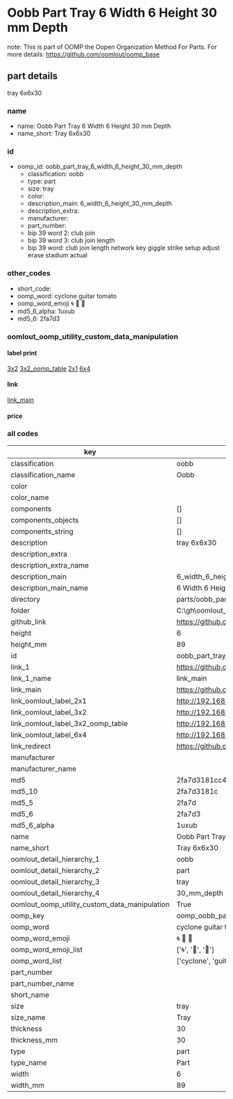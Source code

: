 # Oobb Part Tray 6 Width 6 Height 30 mm Depth  

note: This is part of OOMP the Oopen Organization Method For Parts. For more details: https://github.com/oomlout/oomp_base

##  part details
  



tray 6x6x30



### name
* name: Oobb Part Tray 6 Width 6 Height 30 mm Depth
* name_short: Tray 6x6x30 
### id
* oomp_id: oobb_part_tray_6_width_6_height_30_mm_depth
  * classification: oobb
  * type: part
  * size: tray
  * color: 
  * description_main: 6_width_6_height_30_mm_depth
  * description_extra: 
  * manufacturer: 
  * part_number: 
  * bip 39 word 2: club join
  * bip 39 word 3: club join length
  * bip 39 word: club join length network key giggle strike setup adjust erase stadium actual

### other_codes
* short_code: 
* oomp_word: cyclone guitar tomato
* oomp_word_emoji :cyclone: :guitar: :tomato:
* md5_6_alpha: 1uxub
* md5_6: 2fa7d3






### oomlout_oomp_utility_custom_data_manipulation
#### label print
[3x2](http://192.168.1.245:1112/?label=oomp%201uxub)
[3x2_oomp_table](http://192.168.1.108:1112/?label=oomp%201uxub)
[2x1](http://192.168.1.242:1112/?label=oomp%201uxub)
[6x4](http://192.168.1.55:1112/?label=oomp%201uxub)    

#### link

[link_main](https://github.com/oomlout/oomlout_oobb_version_4_generated_parts/tree/main/navigation_oomp/oobb/part/tray/6_width_6_height_30_mm_depth/part)                              

#### price







### all codes 
| key | value |  
| --- | --- |  
| classification | oobb |  
| classification_name | Oobb |  
| color |  |  
| color_name |  |  
| components | [] |  
| components_objects | [] |  
| components_string | [] |  
| description | tray 6x6x30 |  
| description_extra |  |  
| description_extra_name |  |  
| description_main | 6_width_6_height_30_mm_depth |  
| description_main_name | 6 Width 6 Height 30 mm Depth |  
| directory | parts/oobb_part_tray_6_width_6_height_30_mm_depth |  
| folder | C:\gh\oomlout_oobb_version_4_generated_parts\parts\oobb_part_tray_6_width_6_height_30_mm_depth |  
| github_link | https://github.com/oomlout/oomlout_oomp_part_src/tree/main/parts/oobb_part_tray_6_width_6_height_30_mm_depth |  
| height | 6 |  
| height_mm | 89 |  
| id | oobb_part_tray_6_width_6_height_30_mm_depth |  
| link_1 | https://github.com/oomlout/oomlout_oobb_version_4_generated_parts/tree/main/navigation_oomp/oobb/part/tray/6_width_6_height_30_mm_depth/part |  
| link_1_name | link_main |  
| link_main | https://github.com/oomlout/oomlout_oobb_version_4_generated_parts/tree/main/navigation_oomp/oobb/part/tray/6_width_6_height_30_mm_depth/part |  
| link_oomlout_label_2x1 | http://192.168.1.242:1112/?label=oomp%201uxub |  
| link_oomlout_label_3x2 | http://192.168.1.245:1112/?label=oomp%201uxub |  
| link_oomlout_label_3x2_oomp_table | http://192.168.1.108:1112/?label=oomp%201uxub |  
| link_oomlout_label_6x4 | http://192.168.1.55:1112/?label=oomp%201uxub |  
| link_redirect | https://github.com/oomlout/oomlout_oobb_version_4_generated_parts/tree/main/parts/oobb_tray_06_06_30 |  
| manufacturer |  |  
| manufacturer_name |  |  
| md5 | 2fa7d3181cc49ae187bd094d001e0961 |  
| md5_10 | 2fa7d3181c |  
| md5_5 | 2fa7d |  
| md5_6 | 2fa7d3 |  
| md5_6_alpha | 1uxub |  
| name | Oobb Part Tray 6 Width 6 Height 30 mm Depth |  
| name_short | Tray 6x6x30  |  
| oomlout_detail_hierarchy_1 | oobb |  
| oomlout_detail_hierarchy_2 | part |  
| oomlout_detail_hierarchy_3 | tray |  
| oomlout_detail_hierarchy_4 | 30_mm_depth |  
| oomlout_oomp_utility_custom_data_manipulation | True |  
| oomp_key | oomp_oobb_part_tray_6_width_6_height_30_mm_depth |  
| oomp_word | cyclone guitar tomato |  
| oomp_word_emoji | :cyclone: :guitar: :tomato: |  
| oomp_word_emoji_list | [':cyclone:', ':guitar:', ':tomato:'] |  
| oomp_word_list | ['cyclone', 'guitar', 'tomato'] |  
| part_number |  |  
| part_number_name |  |  
| short_name |  |  
| size | tray |  
| size_name | Tray |  
| thickness | 30 |  
| thickness_mm | 30 |  
| type | part |  
| type_name | Part |  
| width | 6 |  
| width_mm | 89 |  
